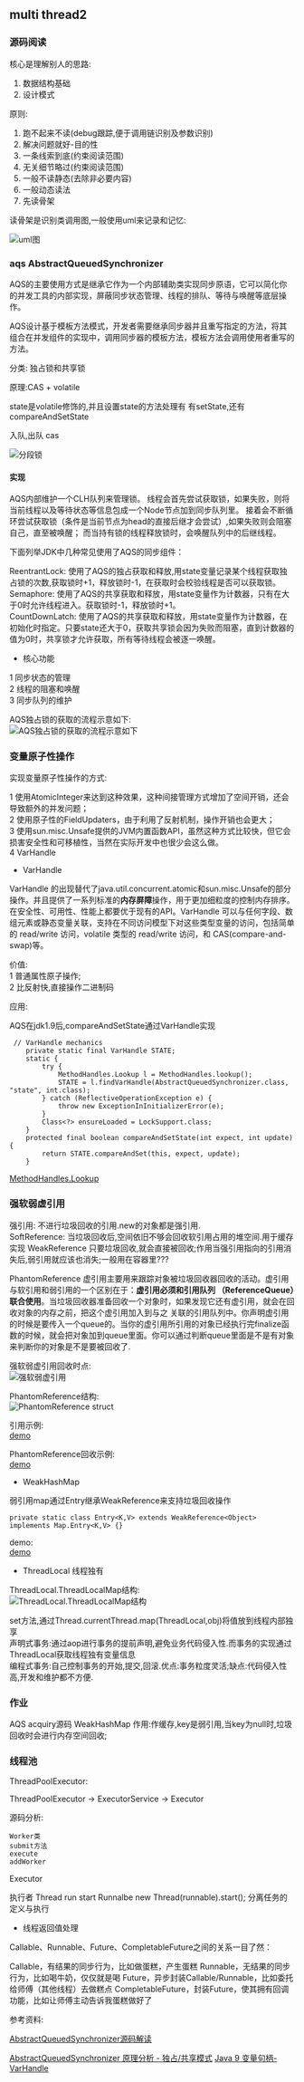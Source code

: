 ## multi thread2

### 源码阅读

核心是理解别人的思路:    
1. 数据结构基础    
2. 设计模式    

原则:    
1. 跑不起来不读(debug跟踪,便于调用链识别及参数识别)
2. 解决问题就好-目的性
3. 一条线索到底(约束阅读范围)
4. 无关细节略过(约束阅读范围)
5. 一般不读静态(去除非必要内容)
6. 一般动态读法
7. 先读骨架

读骨架是识别类调用图,一般使用uml来记录和记忆:

![uml图](snapshot/uml.png)


### aqs AbstractQueuedSynchronizer

AQS的主要使用方式是继承它作为一个内部辅助类实现同步原语，它可以简化你的并发工具的内部实现，屏蔽同步状态管理、线程的排队、等待与唤醒等底层操作。

AQS设计基于模板方法模式，开发者需要继承同步器并且重写指定的方法，将其组合在并发组件的实现中，调用同步器的模板方法，模板方法会调用使用者重写的方法。

分类: 独占锁和共享锁

原理:CAS + volatile

state是volatile修饰的,并且设置state的方法处理有
有setState,还有compareAndSetState

入队,出队 cas

![分段锁](snapshot/aqs.png)

#### 实现

AQS内部维护一个CLH队列来管理锁。
线程会首先尝试获取锁，如果失败，则将当前线程以及等待状态等信息包成一个Node节点加到同步队列里。
接着会不断循环尝试获取锁（条件是当前节点为head的直接后继才会尝试）,如果失败则会阻塞自己，直至被唤醒；
而当持有锁的线程释放锁时，会唤醒队列中的后继线程。

下面列举JDK中几种常见使用了AQS的同步组件：

ReentrantLock: 使用了AQS的独占获取和释放,用state变量记录某个线程获取独占锁的次数,获取锁时+1，释放锁时-1，在获取时会校验线程是否可以获取锁。    
Semaphore: 使用了AQS的共享获取和释放，用state变量作为计数器，只有在大于0时允许线程进入。获取锁时-1，释放锁时+1。    
CountDownLatch: 使用了AQS的共享获取和释放，用state变量作为计数器，在初始化时指定。只要state还大于0，获取共享锁会因为失败而阻塞，直到计数器的值为0时，共享锁才允许获取，所有等待线程会被逐一唤醒。

- 核心功能

1 同步状态的管理    
2 线程的阻塞和唤醒    
3 同步队列的维护    

AQS独占锁的获取的流程示意如下:    
![AQS独占锁的获取的流程示意如下](https://images2015.cnblogs.com/blog/584724/201706/584724-20170612211300368-774544064.png)

### 变量原子性操作

实现变量原子性操作的方式:

1 使用AtomicInteger来达到这种效果，这种间接管理方式增加了空间开销，还会导致额外的并发问题；    
2 使用原子性的FieldUpdaters，由于利用了反射机制，操作开销也会更大；    
3 使用sun.misc.Unsafe提供的JVM内置函数API，虽然这种方式比较快，但它会损害安全性和可移植性，当然在实际开发中也很少会这么做。    
4 VarHandle

- VarHandle 

VarHandle 的出现替代了java.util.concurrent.atomic和sun.misc.Unsafe的部分操作。并且提供了一系列标准的**内存屏障**操作，用于更加细粒度的控制内存排序。在安全性、可用性、性能上都要优于现有的API。VarHandle 可以与任何字段、数组元素或静态变量关联，支持在不同访问模型下对这些类型变量的访问，包括简单的 read/write 访问，volatile 类型的 read/write 访问，和 CAS(compare-and-swap)等。


价值:    
    1 普通属性原子操作;    
    2 比反射快,直接操作二进制码

应用:

AQS在jdk1.9后,compareAndSetState通过VarHandle实现

```
 // VarHandle mechanics
    private static final VarHandle STATE;
    static {
        try {
            MethodHandles.Lookup l = MethodHandles.lookup();
            STATE = l.findVarHandle(AbstractQueuedSynchronizer.class, "state", int.class);
        } catch (ReflectiveOperationException e) {
            throw new ExceptionInInitializerError(e);
        }
        Class<?> ensureLoaded = LockSupport.class;
    }
    protected final boolean compareAndSetState(int expect, int update) {
        return STATE.compareAndSet(this, expect, update);
    }
```

[MethodHandles.Lookup](https://docs.oracle.com/javase/9/docs/api/java/lang/invoke/MethodHandles.Lookup.html)


### 强软弱虚引用

强引用: 不进行垃圾回收的引用.new的对象都是强引用.    
SoftReference: 当垃圾回收后,空间依旧不够会回收软引用占用的堆空间.用于缓存实现
WeakReference 只要垃圾回收,就会直接被回收;作用当强引用指向的引用消失后,弱引用就应该也消失;一般用在容器里???

PhantomReference 虚引用主要用来跟踪对象被垃圾回收器回收的活动。虚引用与软引用和弱引用的一个区别在于：**虚引用必须和引用队列 （ReferenceQueue）联合使用**。当垃圾回收器准备回收一个对象时，如果发现它还有虚引用，就会在回收对象的内存之前，把这个虚引用加入到与之 关联的引用队列中。你声明虚引用的时候是要传入一个queue的。当你的虚引用所引用的对象已经执行完finalize函数的时候，就会把对象加到queue里面。你可以通过判断queue里面是不是有对象来判断你的对象是不是要被回收了.

强软弱虚引用回收时点:    
![强软弱虚引用](https://images2015.cnblogs.com/blog/647994/201702/647994-20170215235519441-1287012986.png)

PhantomReference结构:    
![PhantomReference struct](snapshot/phantom-struct.png)


引用示例:    
[demo](multithreaddemo/src/main/java/com/ll/aqs/SelfReference.java)

PhantomReference回收示例:    
[demo](multithreaddemo/src/main/java/com/ll/aqs/SelfPhantomReference.java)

- WeakHashMap

弱引用map通过Entry继承WeakReference来支持垃圾回收操作

```
private static class Entry<K,V> extends WeakReference<Object> implements Map.Entry<K,V> {}
```

demo:    
[demo](multithreaddemo/src/main/java/com/ll/aqs/SelfWeakHashMap.java)



- ThreadLocal 线程独有    

ThreadLocal.ThreadLocalMap结构:    
![ThreadLocal.ThreadLocalMap结构](snapshot/weakr-struct.png)

set方法,通过Thread.currentThread.map(ThreadLocal,obj)将值放到线程内部独享    
声明式事务:通过aop进行事务的提前声明,避免业务代码侵入性.而事务的实现通过ThreadLocal获取线程独有变量信息    
编程式事务:自己控制事务的开始,提交,回滚.优点:事务粒度灵活;缺点:代码侵入性高,开发和维护都不方便.


### 作业

AQS acquiry源码
WeakHashMap 作用:作缓存,key是弱引用,当key为null时,垃圾回收时会进行内存空间回收;


### 线程池

ThreadPoolExecutor: 

ThreadPoolExecutor -> ExecutorService -> Executor

源码分析:

    Worker类
    submit方法
    execute
    addWorker

Executor

执行者
Thread run start
Runnalbe new Thread(runnable).start();
分离任务的定义与执行


- 线程返回值处理

Callable、Runnable、Future、CompletableFuture之间的关系一目了然：

Callable，有结果的同步行为，比如做蛋糕，产生蛋糕
Runnable，无结果的同步行为，比如喝牛奶，仅仅就是喝
Future，异步封装Callable/Runnable，比如委托给师傅（其他线程）去做糕点
CompletableFuture，封装Future，使其拥有回调功能，比如让师傅主动告诉我蛋糕做好了





参考资料:

[AbstractQueuedSynchronizer源码解读](https://www.cnblogs.com/micrari/p/6937995.html)

[AbstractQueuedSynchronizer 原理分析 - 独占/共享模式](https://cloud.tencent.com/developer/article/1113761)
[Java 9 变量句柄-VarHandle](https://www.jianshu.com/p/e231042a52dd)


